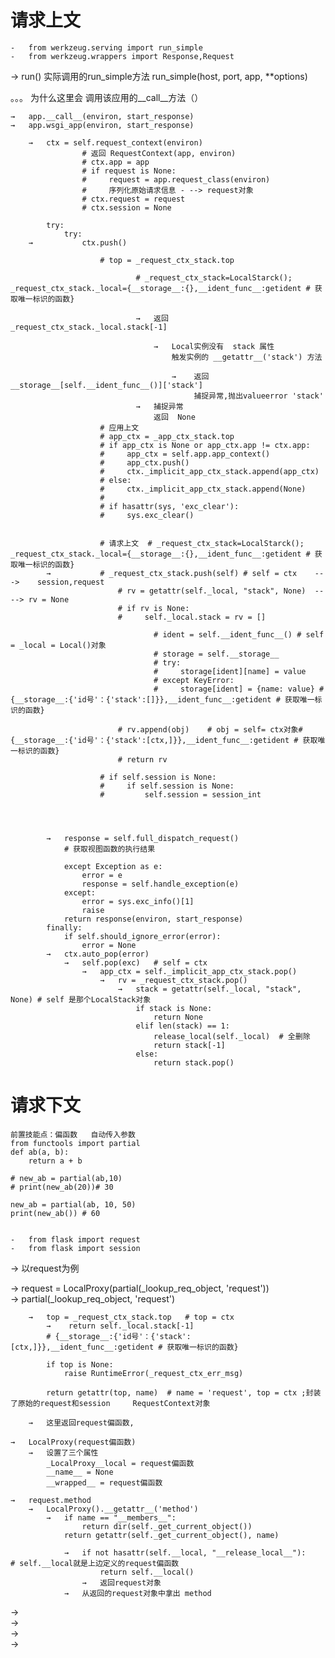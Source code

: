 # 请求上文
    -   from werkzeug.serving import run_simple
    -   from werkzeug.wrappers import Response,Request
→   run()  实际调用的run_simple方法        run_simple(host, port, app, **options)

。。。 为什么这里会 调用该应用的__call__方法（）


    →   app.__call__(environ, start_response)
    →   app.wsgi_app(environ, start_response)
    
        →   ctx = self.request_context(environ)   
                    # 返回 RequestContext(app, environ)   
                    # ctx.app = app
                    # if request is None:
                    #     request = app.request_class(environ)
                    #     序列化原始请求信息 - --> request对象
                    # ctx.request = request
                    # ctx.session = None  
                    
            try:
                try:
        →           ctx.push()
        
                        # top = _request_ctx_stack.top  
                        
                                # _request_ctx_stack=LocalStarck(); _request_ctx_stack._local={__storage__:{},__ident_func__:getident # 获取唯一标识的函数}
                                    
                                →   返回  _request_ctx_stack._local.stack[-1]
                                
                                    →   Local实例没有  stack 属性
                                        触发实例的 __getattr__('stack') 方法
                                        
                                        →    返回 __storage__[self.__ident_func__()]['stack']
                                             捕捉异常,抛出valueerror 'stack'
                                →   捕捉异常
                                    返回  None
                        # 应用上文 
                        # app_ctx = _app_ctx_stack.top
                        # if app_ctx is None or app_ctx.app != ctx.app:
                        #     app_ctx = self.app.app_context()
                        #     app_ctx.push()
                        #     ctx._implicit_app_ctx_stack.append(app_ctx)
                        # else:
                        #     ctx._implicit_app_ctx_stack.append(None)
                        # 
                        # if hasattr(sys, 'exc_clear'):
                        #     sys.exc_clear()
                        
                        
                        # 请求上文  # _request_ctx_stack=LocalStarck(); _request_ctx_stack._local={__storage__:{},__ident_func__:getident # 获取唯一标识的函数}
            →           # _request_ctx_stack.push(self) # self = ctx    --->    session,request
                            # rv = getattr(self._local, "stack", None)  ----> rv = None
                            # if rv is None:
                            #     self._local.stack = rv = []
                            
                                    # ident = self.__ident_func__() # self = _local = Local()对象
                                    # storage = self.__storage__
                                    # try:
                                    #     storage[ident][name] = value  
                                    # except KeyError:
                                    #     storage[ident] = {name: value} # {__storage__:{'id号'：{'stack':[]}},__ident_func__:getident # 获取唯一标识的函数}
                            
                            # rv.append(obj)    # obj = self= ctx对象# {__storage__:{'id号'：{'stack':[ctx,]}},__ident_func__:getident # 获取唯一标识的函数}
                            # return rv
                            
                        # if self.session is None: 
                        #     if self.session is None:
                        #         self.session = session_int
                        
                        
                        
                        
            →   response = self.full_dispatch_request()
                # 获取视图函数的执行结果
                
                except Exception as e:
                    error = e
                    response = self.handle_exception(e)
                except:
                    error = sys.exc_info()[1]
                    raise
                return response(environ, start_response)
            finally:
                if self.should_ignore_error(error):
                    error = None
            →   ctx.auto_pop(error)
                →   self.pop(exc)   # self = ctx
                    →   app_ctx = self._implicit_app_ctx_stack.pop()
                        →   rv = _request_ctx_stack.pop()
                            →   stack = getattr(self._local, "stack", None) # self 是那个LocalStack对象
                                if stack is None:
                                    return None
                                elif len(stack) == 1:
                                    release_local(self._local)  # 全删除
                                    return stack[-1]
                                else:
                                    return stack.pop()
            
                
                
                
# 请求下文
    前置技能点：偏函数   自动传入参数
    from functools import partial
    def ab(a, b):
        return a + b
    
    # new_ab = partial(ab,10)
    # print(new_ab(20))# 30
    
    new_ab = partial(ab, 10, 50)
    print(new_ab()) # 60


    -   from flask import request
    -   from flask import session

→ 以request为例    

→ request = LocalProxy(partial(_lookup_req_object, 'request'))   
    →    partial(_lookup_req_object, 'request')
    
        →   top = _request_ctx_stack.top   # top = ctx
            →    return self._local.stack[-1]
            # {__storage__:{'id号'：{'stack':[ctx,]}},__ident_func__:getident # 获取唯一标识的函数}
             
            if top is None:
                raise RuntimeError(_request_ctx_err_msg)
                 
            return getattr(top, name)  # name = 'request', top = ctx ;封装了原始的request和session     RequestContext对象
        
        →   这里返回request偏函数,   
         
    →   LocalProxy(request偏函数)    
        →   设置了三个属性
            _LocalProxy__local = request偏函数
            __name__ = None
            __wrapped__ = request偏函数
            
    →   request.method
        →   LocalProxy().__getattr__('method')
            →   if name == "__members__":
                    return dir(self._get_current_object())
                return getattr(self._get_current_object(), name)
                
                →   if not hasattr(self.__local, "__release_local__"):          # self.__local就是上边定义的request偏函数
                        return self.__local()  
                    →   返回request对象    
                →   从返回的request对象中拿出 method    
    
→    
→    
→    
→     